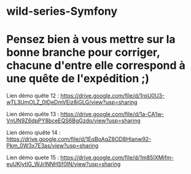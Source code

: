 # wild-series-Symfony

# Pensez bien à vous mettre sur la bonne branche pour corriger, chacune d'entre elle correspond à une quête de l'expédition ;) #


Lien démo quête 12 :
https://drive.google.com/file/d/1rpU0U3-wTL3UmOLZ_0tDeDmVEiz8iGLG/view?usp=sharing

Lien démo quête 13 :
https://drive.google.com/file/d/1a-CA1w-VnUN9Z6dpPY8bceEQS6BgGzdo/view?usp=sharing

Lien démo qiuête 14 : 
https://drive.google.com/file/d/1EqBoAqZ8OD8HIanw92-Pkm_0W3x7E3as/view?usp=sharing

Lien démo quete 15 : 
https://drive.google.com/file/d/1m85IXMjfm-euUKlytlG_WJrINNHSf0IN/view?usp=sharing

